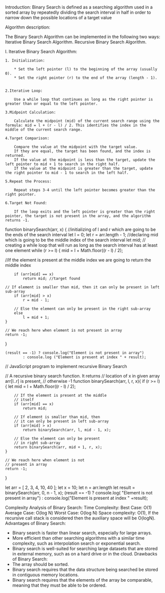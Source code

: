 Introduction:
Binary Search is defined as a searching algorithm used in a sorted array by repeatedly dividing the search interval in half in order to narrow down the possible locations of a target value

Algorithm description:

The Binary Search Algorithm can be implemented in the following two ways:
Iterative Binary Search Algorithm.
Recursive Binary Search Algorithm.


I. Iterative  Binary Search Algorithm:

    1. Initialization:

        * Set the left pointer (l) to the beginning of the array (usually 0).
        * Set the right pointer (r) to the end of the array (length - 1).
    

    2.Iterative Loop:

        Use a while loop that continues as long as the right pointer is greater than or equal to the left pointer.
        
    3.Midpoint Calculation:

        Calculate the midpoint (mid) of the current search range using the formula: mid = l + (r - l) / 2. This identifies the index in the middle of the current search range.

    4.Target Comparison:

        Compare the value at the midpoint with the target value.
        If they are equal, the target has been found, and the index is returned.
        If the value at the midpoint is less than the target, update the left pointer to mid + 1 to search in the right half.
        If the value at the midpoint is greater than the target, update the right pointer to mid - 1 to search in the left half.

    5.Repeat the Process:

        Repeat steps 3-4 until the left pointer becomes greater than the right pointer.

    6.Target Not Found:

        If the loop exits and the left pointer is greater than the right pointer, the target is not present in the array, and the algorithm returns -1.
 

function binarySearch(arr, x)
{ 
//initializing of l and r which are going to be the ends of the search interval
	let l = 0;
	let r = arr.length - 1;
//declaring mid which is going to be the middle index of the search interval
	let mid;
// creating a while loop that will run as long as the search interval has at least one element 
	while (r >= l) {
		mid = l + Math.floor((r - l) / 2);

//If the element is present at the middle index we are going to return the middle index
		
		if (arr[mid] == x)
			return mid; //target found

	// If element is smaller than mid, then it can only be present in left sub-array
		if (arr[mid] > x)
			r = mid - 1;
			
		// Else the element can only be present in the right sub-array
		else
			l = mid + 1;
	}
   
	// We reach here when element is not present in array
	return -1;
}

	
    (result == -1) ? console.log("Element is not present in array")
			: console.log ("Element is present at index " + result);



				
// JavaScript program to implement recursive Binary Search

// A recursive binary search function. It returns
// location of x in given array arr[l..r] is present,
// otherwise -1
function binarySearch(arr, l, r, x){
	if (r >= l) {
		let mid = l + Math.floor((r - l) / 2);

		// If the element is present at the middle
		// itself
		if (arr[mid] == x)
			return mid;

		// If element is smaller than mid, then
		// it can only be present in left sub-array
		if (arr[mid] > x)
			return binarySearch(arr, l, mid - 1, x);

		// Else the element can only be present
		// in right sub-array
		return binarySearch(arr, mid + 1, r, x);
	}

	// We reach here when element is not
	// present in array
	return -1;
}

let arr = [ 2, 3, 4, 10, 40 ];
let x = 10;
let n = arr.length
let result = binarySearch(arr, 0, n - 1, x);
(result == -1) ? console.log( "Element is not present in array")
			: console.log("Element is present at index " +result);


Complexity Analysis of Binary Search:
    Time Complexity: 
        Best Case: O(1)
        Average Case: O(log N)
        Worst Case: O(log N)
    Space complexity: 
    O(1), If the recursive call stack is considered then the auxiliary space will be O(logN).
Advantages of Binary Search:
   * Binary search is faster than linear search, especially for large arrays.
   * More efficient than other searching algorithms with a similar time complexity,   such as interpolation search or exponential search.
   * Binary search is well-suited for searching large datasets that are stored in external memory, such as on a hard drive or in the cloud.
Drawbacks of Binary Search:
   * The array should be sorted.
   * Binary search requires that the data structure being searched be stored in contiguous memory locations. 
   * Binary search requires that the elements of the array be comparable, meaning that they must be able to be ordered.




